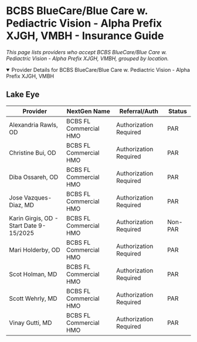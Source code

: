 # BCBS BlueCare/Blue Care w. Pediactric Vision - Alpha Prefix XJGH, VMBH - Insurance Guide

*This page lists providers who accept BCBS BlueCare/Blue Care w. Pediactric Vision - Alpha Prefix XJGH, VMBH, grouped by location.*

<details open><summary>Provider Details for BCBS BlueCare/Blue Care w. Pediactric Vision - Alpha Prefix XJGH, VMBH</summary>

## Lake Eye 

| Provider | NextGen Name | Referral/Auth | Status |
|----------|-------------|--------------|--------|
| Alexandria Rawls, OD | BCBS FL Commercial HMO | Authorization Required | PAR |
| Christine Bui, OD | BCBS FL Commercial HMO | Authorization Required | PAR |
| Diba Ossareh, OD | BCBS FL Commercial HMO | Authorization Required | PAR |
| Jose Vazques-Diaz, MD | BCBS FL Commercial HMO | Authorization Required | PAR |
| Karin Girgis, OD - Start Date 9-15/2025 | BCBS FL Commercial HMO | Authorization Required | Non-PAR |
| Mari Holderby, OD | BCBS FL Commercial HMO | Authorization Required | PAR |
| Scot Holman, MD | BCBS FL Commercial HMO | Authorization Required | PAR |
| Scott Wehrly, MD | BCBS FL Commercial HMO | Authorization Required | PAR |
| Vinay Gutti, MD | BCBS FL Commercial HMO | Authorization Required | PAR |

</details>

